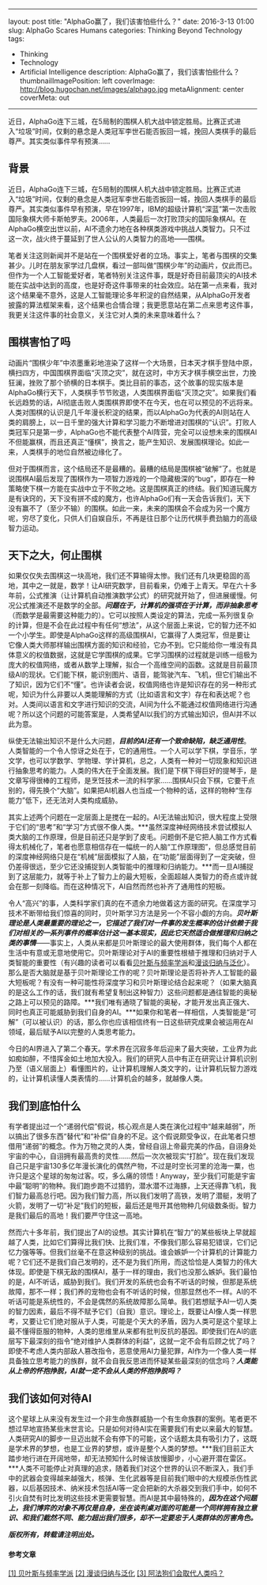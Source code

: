 
---
layout: post
title: "AlphaGo赢了，我们该害怕些什么？"
date: 2016-3-13 01:00
slug: AlphaGo Scares Humans
categories: Thinking Beyond Technology
tags:
- Thinking
- Technology
- Artificial Intelligence
description: AlphaGo赢了，我们该害怕些什么？
thumbnailImagePosition: left
coverImage: http://blog.hugochan.net/images/alphago.jpg
metaAlignment: center
coverMeta: out
---

近日，AlphaGo连下三城，在5局制的围棋人机大战中锁定胜局。比赛正式进入“垃圾”时间，仅剩的悬念是人类冠军李世石能否扳回一城，挽回人类棋手的最后尊严。其实类似事件早有预演……
<!-- excerpt -->


## 背景
近日，AlphaGo连下三城，在5局制的围棋人机大战中锁定胜局。比赛正式进入“垃圾”时间，仅剩的悬念是人类冠军李世石能否扳回一城，挽回人类棋手的最后尊严。其实类似事件早有预演，早在1997年，IBM的超级计算机“深蓝”第一次击败国际象棋大师卡斯帕罗夫。2006年，人类最后一次打败顶尖的国际象棋AI。在AlphaGo横空出世以前，AI不遗余力地在各种棋类游戏中挑战人类智力。只不过这一次，战火终于蔓延到了世人公认的人类智力的高地——围棋。

笔者关注这则新闻并不是站在一个围棋爱好者的立场。事实上，笔者与围棋的交集甚少。儿时在朋友家学过几盘棋，看过一部叫做“围棋少年”的动画片，仅此而已。但作为一个人工智能爱好者，笔者特别关注这件事，既是好奇目前最顶尖的AI技术能在实战中达到的高度，也是好奇这件事带来的社会效应。站在第一点来看，我对这个结果毫不意外，这是人工智能理论多年积淀的自然结果，从AlphaGo开发者披露的算法框架来看，这个结果也合情合理；我更愿意站在第二点来思考这件事，我更关注这件事的社会意义，关注它对人类的未来意味着什么？

## 围棋害怕了吗
动画片“围棋少年”中浓墨重彩地渲染了这样一个大场景，日本天才棋手登陆中原，横扫四方，中国围棋界面临“灭顶之灾”，就在这时，中方天才棋手横空出世，力挽狂澜，挫败了那个骄横的日本棋手。类比目前的事态，这个故事的现实版本是AlphaGo横行天下，人类棋手节节败退，人类围棋界面临“灭顶之灾”。如果我们看长远趋势的话，AI彻底击败人类围棋界即使不在今天，也在可以预见的不远将来。人类对围棋的认识是几千年漫长积淀的结果，而以AlphaGo为代表的AI则站在人类的肩膀上，以一日千里的强大计算和学习能力不断增进对围棋的“认识”。打败人类冠军只是第一步，AlphaGo也不能代表整个AI阵营，完全可以设想未来的围棋AI不但能赢棋，而且还真正“懂棋”，换言之，能产生知识、发展围棋理论。如此一来，人类棋手的地位自然被边缘化了。

但对于围棋而言，这个结局还不是最糟的。最糟的结局是围棋被“破解”了。也就是说围棋AI最后发现了围棋作为一项智力游戏的一个隐藏极深的“bug”，即存在一种策略使下棋一方能在实战中立于不败之地。这是围棋真正的终结。我们知道玩魔方是有诀窍的，天下没有拼不成的魔方，也许AlphaGo们有一天会告诉我们，天下没有赢不了（至少不输）的围棋。如此一来，未来的围棋会不会成为另一个魔方呢，穷尽了变化，只供人们自娱自乐，不再是往日那个让历代棋手费劲脑力的高级智力运动。

## 天下之大，何止围棋
如果仅仅失去围棋这一块高地，我们还不算输得太惨。我们还有几块更稳固的高地，其中之一就是，数学！让AI研究数学，目前看来，仍难于上青天。早在六十多年前，公式推演（让计算机自动推演数学公式）的研究就开始了，但进展缓慢。何况公式推演还不是数学的全部。***问题在于，计算机的强项在于计算，而非抽象思考***（而数学是最需要这种能力的）。它可以按照人类设定的算法，完成一系列很复杂的计算，但是不会在此过程中有任何“想法”，从这个层面上来说，它的智力还不如一个小学生。即使是AlphaGo这样的高级围棋AI，它赢得了人类冠军，但是要让它像人类大师那样输出围棋方面的知识和经验，它办不到。它只能给你一堆没有具体意义的权值数据，这就是它学围棋的成果。它学习围棋的过程就是训练一组极为庞大的权值网络，或者从数学上理解，拟合一个高维空间的函数。这就是目前最顶级AI的现状。它们能下棋，能识别图片、语音，能驾驶汽车、飞机，但它们输出不了知识，因为它们不“懂”。也许读者会说，权值网络也许是知识存在的另一种形式呢，知识为什么非要以人类能理解的方式（比如语言和文字）存在和表达呢？也对。人类间以语言和文字进行知识的交流，AI间为什么不能通过权值网络进行沟通呢？所以这个问题的可能答案是，人类希望AI以我们的方式输出知识，但AI并不以此为意。

纵使无法输出知识不是什么大问题，***目前的AI还有一个致命缺陷，缺乏通用性***。人类智能的一个令人惊讶之处在于，它的通用性。一个人可以学下棋，学音乐，学文学，也可以学数学、学物理、学计算机，总之，人类有一种对一切现象和知识进行抽象思考的能力。人类的伟大在于全面发展。我们是下棋下得巨好的提琴手，是文章写得很棒的工程师，是烹饪技术一流的科学家……围棋AI只会下棋，它要干点别的，得先换个“大脑”。如果把AI机器人也当成一个物种的话，这样的物种“生存能力”低下，还无法对人类构成威胁。

其实上述两个问题在一定层面上是搅在一起的。AI无法输出知识，很大程度上受限于它们的“思考”和“学习”方式很不像人类。***虽然深度神经网络技术尝试模拟人类大脑的工作原理，但是目前还只是学到了皮毛。问题倒不是它把人脑工作方式看得太机械化了，笔者也愿意相信存在一幅统一的人脑“工作原理图”，但总感觉目前的深度神经网络只是在“机械”层面模拟了人脑，在“功能”层面得到了一定突破，但仍差得很远，至少它还没捕捉到人类智能中的推理和归纳能力。***而一旦AI捕捉到了这层能力，就等于补上了智力上的最大短板，全面超越人类智力的奇点或许就会在那一刻降临。而在这种情况下，AI自然而然也补齐了通用性的短板。

令人“高兴”的事，人类科学家们真的在不遗余力地做着这方面的研究。在深度学习技术不断带给我们惊喜的同时，贝叶斯学习方法是另一个不容小觑的方向。***贝叶斯理论是人类最重要的理论之一，它描述了我们对一件事的发生概率的估计依赖于我们对相关的一系列事件的概率估计这一基本现实，因此它天然适合做推理和归纳之类的事情***——事实上，人类从来都是贝叶斯理论的最大使用群体，我们每个人都在生活中有意或无意地使用它。贝叶斯理论对于AI的重要性根植于推理和归纳对于人类智能的重要性（有兴趣的读者可以看看[贝叶斯与频率学派](http://blog.hugochan.net/2015/12/16/frequentist_bayesian_inference/)和[漫谈归纳与泛化](http://blog.hugochan.net/2016/01/16/induction_generalization/)）。那么是否大脑就是基于贝叶斯理论工作的呢？贝叶斯理论是否将补齐人工智能的最大短板呢？有没有一种可能性将深度学习和贝叶斯理论结合起来呢？（如果大脑真的是这么工作的话，我们就有希望复制出这种智力）这些问题都是通往智能的奥秘之路上可以预见的路障。***我们唯有通晓了智能的奥秘，才能开发出真正强大、同时也真正可能威胁到我们自身的AI。***如果你和笔者一样相信，人类智能是“可解”（可以被认识）的话，那么你也应该相信终有一日这些研究成果会被运用在AI领域，最后赋予AI以完整的人类思考能力。

今日的AI界进入了第二个春天。学术界在沉寂多年后迎来了最大突破，工业界为此如痴如醉，不惜挥金如土地加大投入。我们的研究人员中有正在研究让计算机识别乃至（语义层面上）看懂图片的，让计算机理解人类文字的，让计算机玩智力游戏的，让计算机读懂人类表情的……计算机会的越多，就越像人类。

## 我们到底怕什么
有学者提出过一个“递弱代偿”假说，核心观点是人类在演化过程中“越来越弱”，所以搞出了很多东西“替代”和“补偿”自身的不足。这个假说颇受争议，在此笔者只想借用“递弱”的概念。作为万物之灵的人类，曾经自诩上帝最完美的作品，自诩身处宇宙的中心，自诩拥有最高贵的灵性……然后一次次被现实“打脸”。现在我们发现自己只是宇宙130多亿年漫长演化的偶然产物，不过是时空长河里的沧海一粟，也许只是这个星球的匆匆过客。哎，多么痛的领悟！Anyway，至少我们可能是宇宙中最“聪明”的物种。我们跑步跑不过猎豹，潜水潜不过海豚，上天还得靠飞机，我们智力最高总行吧。因为我们智力高，所以我们发明了高铁，发明了潜艇，发明了火箭，发明了一切“补足”我们的短板，最后还是甩开其他物种几何级数条街。智力是我们最后的高地！我们要严守住这一高地。

然而六十多年前，我们提出了AI的设想。其实计算机在“智力”的某些板块上早就超越了人类，比如它们算得比我们快、比我们准，不像我们那么容易犯错误，它们记忆力强等等。但我们丝毫不在意这种级别的挑战。谁会嫉妒一个计算机的计算能力呢？它们还不是我们自己发明的，还不是为我们所用，而这恰恰是人类智力的伟大体现。即使是下棋无敌的围棋AI，基于一样的理由，我们也没那么嫉妒。我们最怕的是，AI不听话，威胁到我们。我们开发的系统也会有不听话的时候，但那是系统故障，那不一样；我们养的宠物也会有不听话的时候，但那显然也不一样。AI的不听话可能是系统性的，不会是偶然的系统故障那么简单。我们若想赋予AI一切人类的智力因素，最后不得不赋予它们（自我）意识。理论上，既要让AI像人类一样思考，又要让它们绝对服从于人类，可能是个天大的矛盾，因为人类可是这个星球上最不懂得臣服的物种，人类的思维里从来都有批判反抗的基因。即使我们在AI的底层写下最深刻的指令“绝对维护人类群体的利益”，这就一定不会有后顾之忧了吗？即使不考虑人类内部敌人篡改指令，恶意使用AI力量犯罪，AI作为一个像人类一样具备独立思考能力的族群，就不会自我反思进而怀疑某些最深刻的信念吗？***人类能从上帝的怀抱挣脱，AI就一定不会从人类的怀抱挣脱吗？***

## 我们该如何对待AI
这个星球上从来没有发生过一个非生命族群威胁一个有生命族群的案例。笔者更不想过早地宣扬某些末世言论。只是如何对待AI实在需要我们有史以来最大的智慧。人类研究AI的脚步一旦迈出就不会有停下的可能，这个话题太具有吸引力了，这既是学术界的梦想，也是工业界的梦想，或许是整个人类的梦想。***我们目前正大踏步地行进在开阔地带，却无法预知什么时候该放慢脚步，小心避开潜在雷区。***人类不可能停止对真理的追求，随着我们对这个世界的认识不断深入，我们手中的武器会变得越来越强大，核弹、生化武器等是目前我们眼中的大规模杀伤性武器，以后基因技术、纳米技术包括AI等一定会把新的大杀器交到我们手中，如何不引火自焚有时比发明这些技术更需要智慧。而AI是其中最特殊的，***因为在这个问题上，我们博弈的对象不再仅是自身，坐在谈判桌对面的可能是一个同样拥有独立意识、和我们截然不同、能力超出我们很多，却不一定要忠于人类群体的厉害角色。***

***版权所有，转载请注明出处。***

#### 参考文章
[[1] 贝叶斯与频率学派](http://blog.hugochan.net/2015/12/16/frequentist_bayesian_inference/)
[[2] 漫谈归纳与泛化](http://blog.hugochan.net/2016/01/16/induction_generalization/)
[[3] 阿法狗们会取代人类吗？](http://mp.weixin.qq.com/s?__biz=MzA3OTgzMzUzOA==&mid=402823905&idx=1&sn=1d33abfa136b66825a545549357aa164#wechat_redirect)
